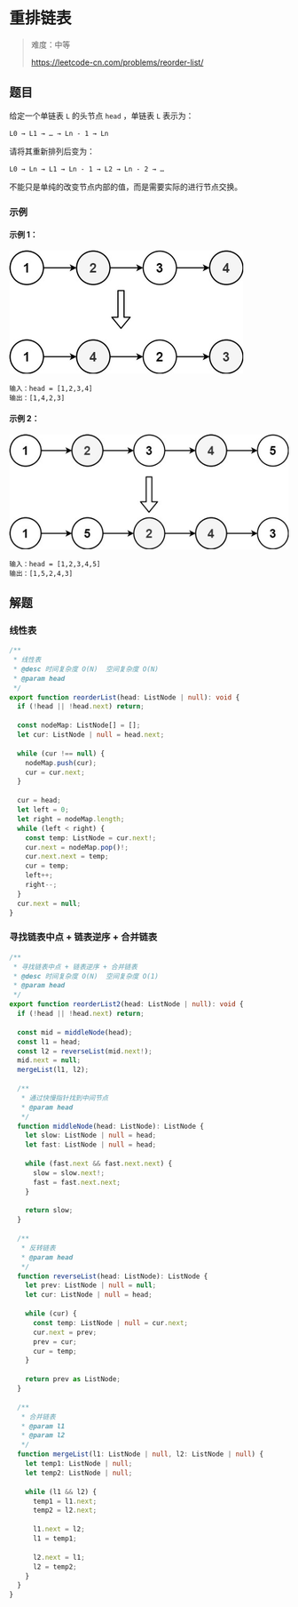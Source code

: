 # 重排链表

> 难度：中等
>
> https://leetcode-cn.com/problems/reorder-list/

## 题目

给定一个单链表 `L` 的头节点 `head` ，单链表 `L` 表示为：

```
L0 → L1 → … → Ln - 1 → Ln
```

请将其重新排列后变为：

```
L0 → Ln → L1 → Ln - 1 → L2 → Ln - 2 → …
```

不能只是单纯的改变节点内部的值，而是需要实际的进行节点交换。

### 示例

#### 示例 1：

![reorder-list-1.png](../../assets/images/reorder-list-1.png)

```
输入：head = [1,2,3,4]
输出：[1,4,2,3]
```

#### 示例 2：

![reorder-list-2.png](../../assets/images/reorder-list-2.png)

```
输入：head = [1,2,3,4,5]
输出：[1,5,2,4,3]
```

## 解题

### 线性表

```typescript
/**
 * 线性表
 * @desc 时间复杂度 O(N)  空间复杂度 O(N)
 * @param head
 */
export function reorderList(head: ListNode | null): void {
  if (!head || !head.next) return;

  const nodeMap: ListNode[] = [];
  let cur: ListNode | null = head.next;

  while (cur !== null) {
    nodeMap.push(cur);
    cur = cur.next;
  }

  cur = head;
  let left = 0;
  let right = nodeMap.length;
  while (left < right) {
    const temp: ListNode = cur.next!;
    cur.next = nodeMap.pop()!;
    cur.next.next = temp;
    cur = temp;
    left++;
    right--;
  }
  cur.next = null;
}
```

### 寻找链表中点 + 链表逆序 + 合并链表

```typescript
/**
 * 寻找链表中点 + 链表逆序 + 合并链表
 * @desc 时间复杂度 O(N)  空间复杂度 O(1)
 * @param head
 */
export function reorderList2(head: ListNode | null): void {
  if (!head || !head.next) return;

  const mid = middleNode(head);
  const l1 = head;
  const l2 = reverseList(mid.next!);
  mid.next = null;
  mergeList(l1, l2);

  /**
   * 通过快慢指针找到中间节点
   * @param head
   */
  function middleNode(head: ListNode): ListNode {
    let slow: ListNode | null = head;
    let fast: ListNode | null = head;

    while (fast.next && fast.next.next) {
      slow = slow.next!;
      fast = fast.next.next;
    }

    return slow;
  }

  /**
   * 反转链表
   * @param head
   */
  function reverseList(head: ListNode): ListNode {
    let prev: ListNode | null = null;
    let cur: ListNode | null = head;

    while (cur) {
      const temp: ListNode | null = cur.next;
      cur.next = prev;
      prev = cur;
      cur = temp;
    }

    return prev as ListNode;
  }

  /**
   * 合并链表
   * @param l1
   * @param l2
   */
  function mergeList(l1: ListNode | null, l2: ListNode | null) {
    let temp1: ListNode | null;
    let temp2: ListNode | null;

    while (l1 && l2) {
      temp1 = l1.next;
      temp2 = l2.next;

      l1.next = l2;
      l1 = temp1;

      l2.next = l1;
      l2 = temp2;
    }
  }
}
```